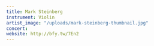 ```yaml
---
title: Mark Steinberg
instrument: Violin
artist_image: "/uploads/mark-steinberg-thumbnail.jpg"
concert: 
website: http://bfy.tw/7En2
---
```


